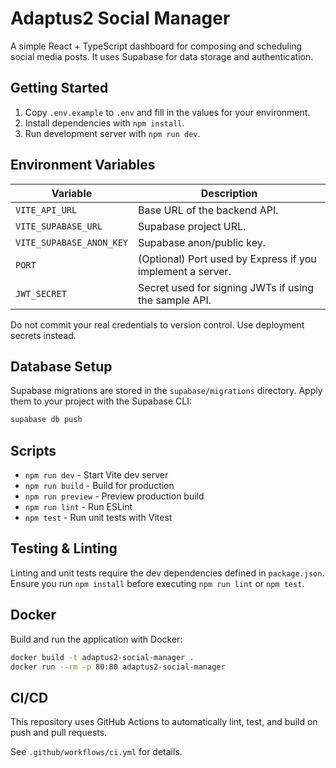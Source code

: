 # Adaptus2 Social Manager

A simple React + TypeScript dashboard for composing and scheduling social media posts. It uses Supabase for data storage and authentication.

## Getting Started

1. Copy `.env.example` to `.env` and fill in the values for your environment.
2. Install dependencies with `npm install`.
3. Run development server with `npm run dev`.

## Environment Variables

| Variable | Description |
| -------- | ----------- |
| `VITE_API_URL` | Base URL of the backend API. |
| `VITE_SUPABASE_URL` | Supabase project URL. |
| `VITE_SUPABASE_ANON_KEY` | Supabase anon/public key. |
| `PORT` | (Optional) Port used by Express if you implement a server. |
| `JWT_SECRET` | Secret used for signing JWTs if using the sample API. |

Do not commit your real credentials to version control. Use deployment secrets instead.

## Database Setup

Supabase migrations are stored in the `supabase/migrations` directory. Apply them to your project with the Supabase CLI:

```bash
supabase db push
```

## Scripts

- `npm run dev` - Start Vite dev server
- `npm run build` - Build for production
- `npm run preview` - Preview production build
- `npm run lint` - Run ESLint
- `npm test` - Run unit tests with Vitest

## Testing & Linting

Linting and unit tests require the dev dependencies defined in `package.json`. Ensure you run `npm install` before executing `npm run lint` or `npm test`.

## Docker

Build and run the application with Docker:

```bash
docker build -t adaptus2-social-manager .
docker run --rm -p 80:80 adaptus2-social-manager
```

## CI/CD

This repository uses GitHub Actions to automatically lint, test, and build on push and pull requests.

See `.github/workflows/ci.yml` for details.


